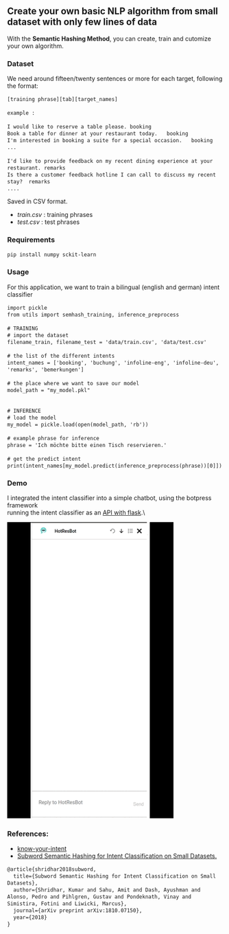 ## Create your own basic NLP algorithm from small dataset with only few lines of data

With the **Semantic Hashing Method**, you can create, train and cutomize your own algorithm.

### Dataset
We need around fifteen/twenty sentences or more for each target, following the format:

``` 
[training phrase][tab][target_names]

example :

I would like to reserve a table please. booking
Book a table for dinner at your restaurant today.	booking
I'm interested in booking a suite for a special occasion.	booking
...

I'd like to provide feedback on my recent dining experience at your restaurant.	remarks
Is there a customer feedback hotline I can call to discuss my recent stay?	remarks
....
``` 

Saved in CSV format.

- *train.csv* : training phrases
- *test.csv* : test phrases

### Requirements
```
pip install numpy sckit-learn
``` 

### Usage

For this application, we want to train a bilingual (english and german) intent classifier
``` 
import pickle
from utils import semhash_training, inference_preprocess

# TRAINING
# import the dataset
filename_train, filename_test = 'data/train.csv', 'data/test.csv'

# the list of the different intents
intent_names = ['booking', 'buchung', 'infoline-eng', 'infoline-deu', 'remarks', 'bemerkungen']

# the place where we want to save our model
model_path = "my_model.pkl"


# INFERENCE
# load the model
my_model = pickle.load(open(model_path, 'rb'))

# example phrase for inference
phrase = 'Ich möchte bitte einen Tisch reservieren.'

# get the predict intent
print(intent_names[my_model.predict(inference_preprocess(phrase))[0]])
``` 

### Demo
I integrated the intent classifier into a simple chatbot, using the botpress framework\
running the intent classifier as an [API with flask](https://github.com/mzmpiononz/Simple-NLP-Algo-from-Small-Dataset-with-Semhash-method/blob/main/server.py).\

![](https://github.com/mzmpiononz/Simple-NLP-Algo-from-Small-Dataset-with-Semhash-method/blob/main/hotresbot.gif)

### References:
- [know-your-intent](https://github.com/kumar-shridhar/Know-Your-Intent/tree/master)
- [Subword Semantic Hashing for Intent Classification on Small Datasets.](https://arxiv.org/abs/1810.07150)
``` 
@article{shridhar2018subword,
  title={Subword Semantic Hashing for Intent Classification on Small Datasets},
  author={Shridhar, Kumar and Sahu, Amit and Dash, Ayushman and Alonso, Pedro and Pihlgren, Gustav and Pondeknath, Vinay and Simistira, Fotini and Liwicki, Marcus},
  journal={arXiv preprint arXiv:1810.07150},
  year={2018}
}
``` 
